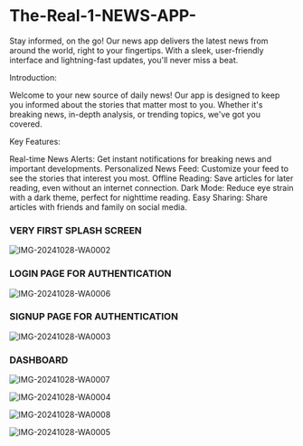 # The-Real-1-NEWS-APP-

Stay informed, on the go! Our news app delivers the latest news from around the world, right to your fingertips. With a sleek, user-friendly interface and lightning-fast updates, you'll never miss a beat.

Introduction:

Welcome to your new source of daily news! Our app is designed to keep you informed about the stories that matter most to you. Whether it's breaking news, in-depth analysis, or trending topics, we've got you covered.

Key Features:

Real-time News Alerts: Get instant notifications for breaking news and important developments.
Personalized News Feed: Customize your feed to see the stories that interest you most.
Offline Reading: Save articles for later reading, even without an internet connection.
Dark Mode: Reduce eye strain with a dark theme, perfect for nighttime reading.
Easy Sharing: Share articles with friends and family on social media.


### VERY FIRST SPLASH SCREEN

![IMG-20241028-WA0002](https://github.com/user-attachments/assets/8b966cc5-d6e4-4fe5-9337-fda1a1290253)


### LOGIN PAGE FOR AUTHENTICATION

![IMG-20241028-WA0006](https://github.com/user-attachments/assets/38eaa350-7d5c-42bb-af02-157888198e3a)



### SIGNUP PAGE FOR AUTHENTICATION

![IMG-20241028-WA0003](https://github.com/user-attachments/assets/2d4ff470-b0a1-46be-a9ef-88643b1dd391)

### DASHBOARD

![IMG-20241028-WA0007](https://github.com/user-attachments/assets/e1a14044-fc13-4a26-9348-daaa815a9c79)

![IMG-20241028-WA0004](https://github.com/user-attachments/assets/9d8a513a-8734-431e-802a-414887ba5f5f)

![IMG-20241028-WA0008](https://github.com/user-attachments/assets/44bc3f60-4666-487e-8c26-63525b687f32)


![IMG-20241028-WA0005](https://github.com/user-attachments/assets/c23958ef-ca12-46e0-a91e-ab162ee371c4)
